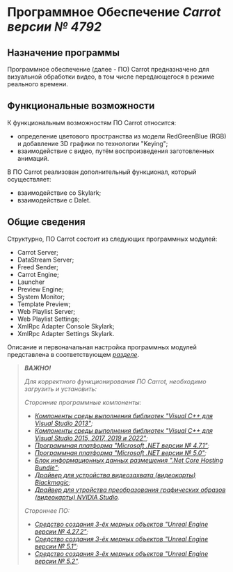 # Программное Обеспечение ***Carrot версии № 4792*** 

## Назначение программы

Программное обеспечение (далее - ПО) Carrot предназначено для визуальной обработки видео, в том числе передающегося в режиме реального времени.

## Функциональные возможности

К функциональным возможностям ПО Carrot относится:
* определение цветового пространства из модели RedGreenBlue (RGB) и добавление 3D графики по технологии "Keying";
* взаимодействие с видео, путём воспроизведения заготовленных анимаций.

В ПО Carrot реализован дополнительный функционал, который осуществляет:
* взаимодействие со Skylark;
* взаимодействие с Dalet.

## Общие сведения

[comment]: # (Указывается перечень программного обеспечения, необходимый для функционирования ПО Carrot)

Структурно, ПО Carrot состоит из следующих программных модулей:
* Carrot Server;
* DataStream Server;
* Freed Sender;
* Carrot Engine;
* Launcher
* Preview Engine;
* System Monitor;
* Template Preview;
* Web Playlist Server;
* Web Playlist Settings;
* XmlRpc Adapter Console Skylark;
* XmlRpc Adapter Settings Skylark.

Описание и первоначальная настройка программных модулей представлена в соответствующем *[разделе]()*.

>***ВАЖНО!*** 
>
>*Для корректного функционирования ПО Carrot, необходимо загрузить и установить:*
>
> *Сторонние программные компоненты:*
>* *[Компоненты среды выполнения библиотек "Visual C++ для Visual Studio 2013"](https://aka.ms/highdpimfc2013x64enu);*
>* *[Компоненты среды выполнения библиотек "Visual C++ для Visual Studio 2015, 2017, 2019 и 2022"](https://aka.ms/vs/17/release/vc_redist.x64.exe);*
>* *[Программная платформа "Microsoft .NET версии № 4.7.1"](https://www.softportal.com/getsoft-16133-microsoft-net-framework-4.html);*
>* *[Программная платформа "Microsoft .NET версии № 5.0"](https://www.softportal.com/getsoft-16133-microsoft-net-framework-4.html);*
>* *[Блок информационных данных размешения ".Net Core Hosting Bundle"](https://download.visualstudio.microsoft.com/download/pr/98ff0a08-a283-428f-8e54-19841d97154c/8c7d5f9600eadf264f04c82c813b7aab/dotnet-hosting-8.0.2-win.exe);*
>* *[Драйвер для устройства видеозахвата (видеокарты) Blackmagic](https://swr.cloud.blackmagicdesign.com/DesktopVideo/v12.8.1/Blackmagic_Desktop_Video_Windows_12.8.1.zip?verify=1709142783-ktES%2BMWHfKYVADdn4Z%2BQhRuCLq300a9QzUFvUVepSZo%3D);*
>* *[Драйвер для утройства преобразования графических образов (видеокарты) NVIDIA Studio](https://ru.download.nvidia.com/Windows/442.92/442.92-desktop-win10-64bit-international-nsd-dch-whql.exe).*
>
>*Стороннее ПО:*
>* *[Средство создания 3-ёх мерных объектов "Unreal Engine версии № 4.27.2"]();*
>* *[Средство создания 3-ёх мерных объектов "Unreal Engine версии № 5.1"]();*
>* *[Средство создания 3-ёх мерных объектов "Unreal Engine версии № 5.2"]().*




